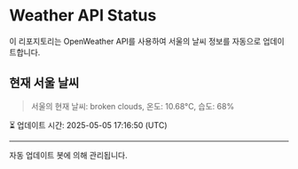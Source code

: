 
# Weather API Status

이 리포지토리는 OpenWeather API를 사용하여 서울의 날씨 정보를 자동으로 업데이트합니다.

## 현재 서울 날씨
> 서울의 현재 날씨: broken clouds, 온도: 10.68°C, 습도: 68%

⏳ 업데이트 시간: 2025-05-05 17:16:50 (UTC)

---
자동 업데이트 봇에 의해 관리됩니다.
